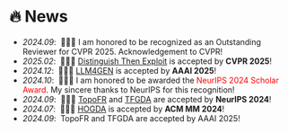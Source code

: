 # 🔥 News
- *2024.09*: &nbsp;🍺🍺🍺 I am honored to be recognized as an Outstanding Reviewer for CVPR 2025. Acknowledgement to CVPR!
- *2025.02*: &nbsp;🎉🎉🎉 [Distinguish Then Exploit](https://openaccess.thecvf.com/content/CVPR2025/html/Liu_Distinguish_Then_Exploit_Source-free_Open_Set_Domain_Adaptation_via_Weight_CVPR_2025_paper.html) is accepted by **CVPR 2025**!
- *2024.12*: &nbsp;🎉🎉🎉 [LLM4GEN](https://scholar.google.com.hk/citations?view_op=view_citation&hl=zh-CN&user=NB9Mn5MAAAAJ&sortby=pubdate&citation_for_view=NB9Mn5MAAAAJ:ufrVoPGSRksC) is accepted by **AAAI 2025**!
- *2024.10*: &nbsp;🍺🍺🍺 I am honored to be awarded the <span style="color: red;">NeurIPS 2024 Scholar Award</span>. My sincere thanks to NeurIPS for this recognition!
- *2024.09*: &nbsp;🚀🚀🚀 [TopoFR](https://proceedings.neurips.cc/paper_files/paper/2024/hash/419b6c974712adb884bfbbeea8e94d1b-Abstract-Conference.html) and [TFGDA](https://proceedings.neurips.cc/paper_files/paper/2024/hash/59e73ff865b56cba6ab7f6b2cce1425d-Abstract-Conference.html) are accepted by **NeurIPS 2024**!
- *2024.07*: &nbsp;📑📑📑 [HOGDA](https://dl.acm.org/doi/abs/10.1145/3664647.3680765) is accepted by **ACM MM 2024**!
- *2024.09*: &nbsp;TopoFR and TFGDA are accepted by AAAI 2025!
